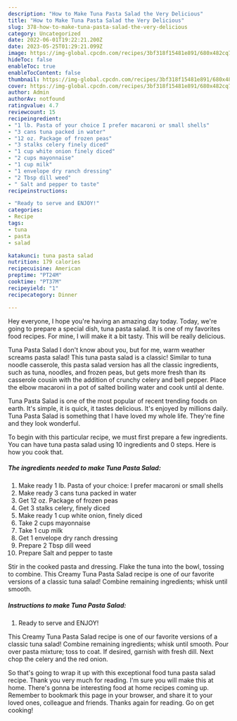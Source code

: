 ```yaml
---
description: "How to Make Tuna Pasta Salad the Very Delicious"
title: "How to Make Tuna Pasta Salad the Very Delicious"
slug: 378-how-to-make-tuna-pasta-salad-the-very-delicious
category: Uncategorized
date: 2022-06-01T19:22:21.200Z
date: 2023-05-25T01:29:21.099Z
image: https://img-global.cpcdn.com/recipes/3bf318f15481e891/680x482cq70/tuna-pasta-salad-recipe-main-photo.jpg
hideToc: false
enableToc: true
enableTocContent: false
thumbnail: https://img-global.cpcdn.com/recipes/3bf318f15481e891/680x482cq70/tuna-pasta-salad-recipe-main-photo.jpg
cover: https://img-global.cpcdn.com/recipes/3bf318f15481e891/680x482cq70/tuna-pasta-salad-recipe-main-photo.jpg
author: Admin
authorAv: notfound
ratingvalue: 4.7
reviewcount: 15
recipeingredient:
- "1 lb. Pasta of your choice I prefer macaroni or small shells"
- "3 cans tuna packed in water"
- "12 oz. Package of frozen peas"
- "3 stalks celery finely diced"
- "1 cup white onion finely diced"
- "2 cups mayonnaise"
- "1 cup milk"
- "1 envelope dry ranch dressing"
- "2 Tbsp dill weed"
- " Salt and pepper to taste"
recipeinstructions:

- "Ready to serve and ENJOY!"
categories:
- Recipe
tags:
- tuna
- pasta
- salad

katakunci: tuna pasta salad 
nutrition: 179 calories
recipecuisine: American
preptime: "PT24M"
cooktime: "PT37M"
recipeyield: "1"
recipecategory: Dinner

---
```



Hey everyone, I hope you're having an amazing day today. Today, we're going to prepare a special dish, tuna pasta salad. It is one of my favorites food recipes. For mine, I will make it a bit tasty. This will be really delicious.

Tuna Pasta Salad I don&#39;t know about you, but for me, warm weather screams pasta salad! This tuna pasta salad is a classic! Similar to tuna noodle casserole, this pasta salad version has all the classic ingredients, such as tuna, noodles, and frozen peas, but gets more fresh than its casserole cousin with the addition of crunchy celery and bell pepper. Place the elbow macaroni in a pot of salted boiling water and cook until al dente.

Tuna Pasta Salad is one of the most popular of recent trending foods on earth. It's simple, it is quick, it tastes delicious. It's enjoyed by millions daily. Tuna Pasta Salad is something that I have loved my whole life. They're fine and they look wonderful.


To begin with this particular recipe, we must first prepare a few ingredients. You can have tuna pasta salad using 10 ingredients and 0 steps. Here is how you cook that.

<!--inarticleads1-->

##### The ingredients needed to make Tuna Pasta Salad:

1. Make ready 1 lb. Pasta of your choice: I prefer macaroni or small shells
1. Make ready 3 cans tuna packed in water
1. Get 12 oz. Package of frozen peas
1. Get 3 stalks celery, finely diced
1. Make ready 1 cup white onion, finely diced
1. Take 2 cups mayonnaise
1. Take 1 cup milk
1. Get 1 envelope dry ranch dressing
1. Prepare 2 Tbsp dill weed
1. Prepare  Salt and pepper to taste


Stir in the cooked pasta and dressing. Flake the tuna into the bowl, tossing to combine. This Creamy Tuna Pasta Salad recipe is one of our favorite versions of a classic tuna salad! Combine remaining ingredients; whisk until smooth. 

<!--inarticleads2-->

##### Instructions to make Tuna Pasta Salad:


1. Ready to serve and ENJOY!

This Creamy Tuna Pasta Salad recipe is one of our favorite versions of a classic tuna salad! Combine remaining ingredients; whisk until smooth. Pour over pasta mixture; toss to coat. If desired, garnish with fresh dill. Next chop the celery and the red onion. 

So that's going to wrap it up with this exceptional food tuna pasta salad recipe. Thank you very much for reading. I'm sure you will make this at home. There's gonna be interesting food at home recipes coming up. Remember to bookmark this page in your browser, and share it to your loved ones, colleague and friends. Thanks again for reading. Go on get cooking!
